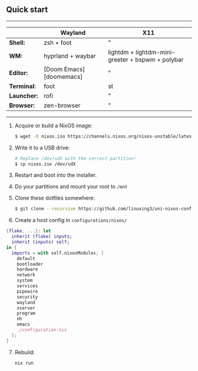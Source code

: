## Quick start

------

|               | Wayland                 | X11                                              |
|---------------|-------------------------|--------------------------------------------------|
| **Shell:**    | zsh + foot              | "                                                |
| **WM:**       | hyprland + waybar       | lightdm + lightdm-mini-greeter + bspwm + polybar |
| **Editor:**   | [Doom Emacs][doomemacs] | "                                                |
| **Terminal:** | foot                    | st                                               |
| **Launcher:** | rofi                    | "                                                |
| **Browser:**  | zen-browser             | "                                                |

-----

1. Acquire or build a NixOS image:
   ```sh
   $ wget -O nixos.iso https://channels.nixos.org/nixos-unstable/latest-nixos-minimal-x86_64-linux.iso
   ```

2. Write it to a USB drive:
   ```sh
   # Replace /dev/sdX with the correct partition!
   $ cp nixos.iso /dev/sdX
   ```
   
3. Restart and boot into the installer.

4. Do your partitions and mount your root to `/mnt` 

5. Clone these dotfiles somewhere:
   ```sh
   $ git clone --recursive https://github.com/linuxing3/uni-nixos-config
   ```
   
6. Create a host config in `configurations/nixos/`

```nix
{flake, ...}: let
  inherit (flake) inputs;
  inherit (inputs) self;
in {
  imports = with self.nixosModules; [
    default
    bootloader
    hardware
    network
    system
    services
    pipewire
    security
    wayland
    xserver
    program
    nh
    emacs
    ./configuration.nix
  ];
}
```

7. Rebuild:
   ```sh
   nix run
